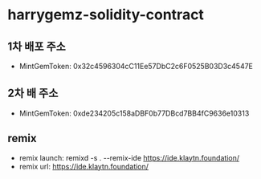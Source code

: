 # harrygemz-solidity-contract

## 1차 배포 주소
 - MintGemToken: 0x32c4596304cC11Ee57DbC2c6F0525B03D3c4547E

## 2차 배 주소
 - MintGemToken: 0xde234205c158aDBF0b77DBcd7BB4fC9636e10313

## remix
 - remix launch: remixd -s . --remix-ide https://ide.klaytn.foundation/
 - remix url: https://ide.klaytn.foundation/
